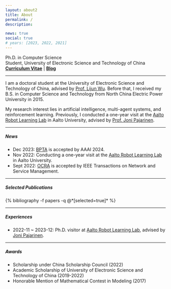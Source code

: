 ```yaml
---
layout: about2
title: About
permalink: /
description:

news: true
social: true
# years: [2023, 2022, 2021]
---
```


Ph.D. in Computer Science <br/>
Student, University of Electronic Science and Technology of China <br/>
<a href="assets/pdf/resume.pdf" target="_blank"><b>Curriculum Vitae</b></a> |
<a href="https://LiZhYun.github.io/blog/" target="_blank"><b>Blog</b></a>

----

I am a doctoral student at the University of Electronic Science and Technology of China, advised by [Prof. Lijun Wu](https://www.researchgate.net/profile/Lijun-Wu-4). Before that, I received my B.S. in Computer Science and Technology from North China Electric Power University in 2015.

My research interest lies in artificial intelligence, multi-agent systems, and reinforcement learning. Previously, I conducted a one-year visit at the [Aalto Robot Learning Lab](https://rl.aalto.fi/) in Aalto University, advised by [Prof. Joni Pajarinen](https://people.aalto.fi/joni.pajarinen).

<!-- I will be graduated at July 2024 and open for postdoc position. -->

----

##### News

- Dec 2023: [BPTA](https://github.com/LiZhYun/BackPropagationThroughAgents) is accepted by AAAI 2024.
- Nov 2022: Conducting a one-year visit at the [Aalto Robot Learning Lab](https://rl.aalto.fi/) in Aalto University.
- Sept 2022: [OCRA](https://ieeexplore.ieee.org/document/9888778) is accepted by IEEE Transactions on Network and Service Management.

----

##### Selected Publications

<div class="publications about_pub">
  {% bibliography -f papers -q @*[selected=true]* %}
</div>

----

##### Experiences

- 2022-11 ~ 2023-12: Ph.D. visitor at [Aalto Robot Learning Lab](https://rl.aalto.fi/), advised by [Joni Pajarinen](https://scholar.google.com/citations?user=-2fJStwAAAAJ).

----

<!-- ##### Services

**Journal reviewer**: TIP / TGRS

**Conference reviewer**: CVPR 2022 / ICCV 2021 / PBDL 2021 / ACMMM 2021

---- -->

##### Awards

- Scholarship under China Scholarship Council (2022)
- Academic Scholarship of University of Electronic Science and Technology of China (2019-2022)
- Honorable Mention of Mathematical Contest in Modeling (2017)
